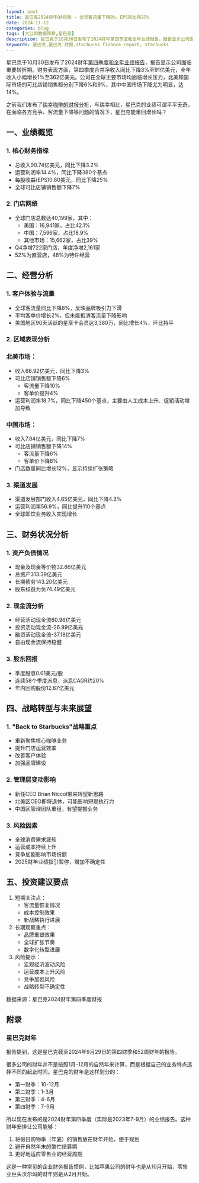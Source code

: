 ```yaml
---
layout: post
title: 星巴克2024财年Q4财报 - 全球客流量下降8%，EPS同比降25%
date: 2024-11-12
categories: blog
tags: [大公司数据观察,星巴克]
description: 星巴克于10月30日发布了2024财年第四季度和全年业绩报告，报告显示公司面临重要转折期。财务表现方面，第四季度合并净收入同比下降3%至91亿美元，全年收入小幅增长1%至362亿美元。公司在全球主要市场均面临增长压力，北美和国际市场的可比店铺销售额分别下降6%和9%，其中中国市场下降尤为明显，达14%。
keywords: 星巴克,星巴克 财报,starbucks finance report, starbucks
---
```


星巴克于10月30日发布了2024财年[第四季度和全年业绩报告](https://investor.starbucks.com/financials/quarterly-results-and-data/default.aspx)，报告显示公司面临重要转折期。财务表现方面，第四季度合并净收入同比下降3%至91亿美元，全年收入小幅增长1%至362亿美元。公司在全球主要市场均面临增长压力，北美和国际市场的可比店铺销售额分别下降6%和9%，其中中国市场下降尤为明显，达14%。

之前我们发布了[瑞幸咖啡的财报分析](https://zluckyhou.github.io/blog/2024/11/01/luckin_coffee_2024q3_finance_report/)，与瑞幸相比，星巴克的业绩可谓平平无奇，在面临各方竞争、客流量下降等问题的情况下，星巴克能重回增长吗？

## 一、业绩概览

### 1. 核心财务指标

- 总收入90.74亿美元，同比下降3.2%
- 运营利润率14.4%，同比下降380个基点
- 每股收益(EPS)0.80美元，同比下降25%
- 全球可比店铺销售额下降7%

### 2. 门店网络

- 全球门店总数达40,199家，其中：
    - 美国：16,941家，占比42.1%
    - 中国：7,596家，占比18.9%
    - 其他市场：15,662家，占比39%
- Q4净增722家门店，年度净增2,161家
- 52%为直营店，48%为特许经营

## 二、经营分析

### 1. 客户体验与流量

- 全球客流量同比下降8%，反映品牌吸引力下滑
- 平均客单价增长2%，但未能抵消客流量下降影响
- 美国地区90天活跃的星享卡会员达3,380万，同比增长4%，环比持平

### 2. 区域表现分析

### 北美市场：

- 收入66.92亿美元，同比下降3%
- 可比店铺销售额下降6%
    - 客流量下降10%
    - 客单价提升4%
- 运营利润率18.7%，同比下降450个基点，主要由人工成本上升、促销活动增加导致

### 中国市场：

- 收入7.84亿美元，同比下降7%
- 可比店铺销售额下降14%
    - 客流量下降6%
    - 客单价下降8%
- 门店数量同比增长12%，显示持续扩张策略

### 3. 渠道发展

- 渠道发展部门收入4.65亿美元，同比下降4.3%
- 运营利润率56.9%，同比提升110个基点
- 全球即饮业务收入实现增长

## 三、财务状况分析

### 1. 资产负债情况

- 现金及现金等价物32.86亿美元
- 总资产313.39亿美元
- 长期债务143.20亿美元
- 股东权益为负74.49亿美元

### 2. 现金流分析

- 经营活动现金流60.96亿美元
- 投资活动现金流-26.99亿美元
- 融资活动现金流-37.18亿美元
- 自由现金流保持稳健

### 3. 股东回报

- 季度股息0.61美元/股
- 连续58个季度派息，派息CAGR约20%
- 年内回购股份12.67亿美元

## 四、战略转型与未来展望

### 1. "Back to Starbucks"战略重点

- 重新聚焦核心咖啡业务
- 提升门店运营效率
- 改善客户体验
- 加强品牌建设

### 2. 管理层变动影响

- 新任CEO Brian Niccol带来转型新思路
- 北美区CEO即将退休，可能影响短期执行力
- 中国区管理团队重组，有望提振业务

### 3. 风险因素

- 全球消费需求疲软
- 运营成本持续上升
- 竞争加剧影响市场份额
- 2025财年业绩指引暂停，增加不确定性

## 五、投资建议要点

1. 短期关注点：
    - 客流量恢复情况
    - 成本控制效果
    - 新战略执行进展
2. 长期观察重点：
    - 品牌重塑效果
    - 全球扩张节奏
    - 数字化转型进展
3. 风险提示：
    - 宏观经济波动风险
    - 运营成本上升风险
    - 竞争加剧风险
    - 战略转型不确定性

数据来源：星巴克2024财年第四季度财报

## 附录

### 星巴克财年

报告提到，这是星巴克截至2024年9月29日的第四财季和52周财年的报告。

很多公司的财年并不是按照1月-12月的自然年来计算，而是根据自己的业务特点选择不同的起止时间。星巴克的财年是这样划分的：

- 第一财季：10-12月
- 第二财季：1-3月
- 第三财季：4-6月
- 第四财季：7-9月

所以现在发布的是2024财年第四季度（实际是2023年7-9月）的业绩报告。这种财年安排让公司能够：

1. 将假日购物季（年底）的销售放在财年开始，便于规划
2. 避开自然年末的繁忙结算期
3. 更好地适应零售业的经营周期

这是一种常见的企业财务报告惯例，比如苹果公司的财年也是从10月开始，零售业巨头沃尔玛的财年则是从2月开始。
